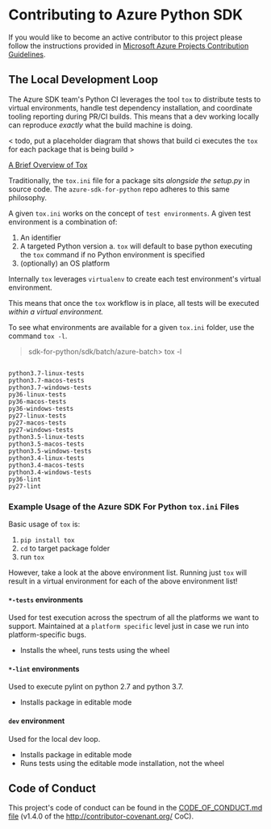 # Contributing to Azure Python SDK

If you would like to become an active contributor to this project please
follow the instructions provided in [Microsoft Azure Projects Contribution Guidelines](http://azure.github.io/guidelines/).

## The Local Development Loop

The Azure SDK team's Python CI leverages the tool `tox` to distribute tests to virtual environments, handle test dependency installation, and coordinate tooling reporting during PR/CI builds. This means that a dev working locally can reproduce _exactly_ what the build machine is doing. 

< todo, put a placeholder diagram that shows that build ci executes the `tox` for each package that is being build >

[A Brief Overview of Tox](https://tox.readthedocs.io/en/latest/)

Traditionally, the `tox.ini` file for a package sits _alongside the setup.py_ in source code. The `azure-sdk-for-python` repo adheres to this same philosophy.

A given `tox.ini` works on the concept of `test environments`. A given test environment is a combination of:

1. An identifier
2. A targeted Python version 
    a. `tox` will default to base python executing the `tox` command if no Python environment is specified
3. (optionally) an OS platform

Internally `tox` leverages `virtualenv` to create each test environment's virtual environment. 

This means that once the `tox` workflow is in place, all tests will be executed _within a virtual environment._

To see what environments are available for a given `tox.ini` folder, use the command `tox -l`.

> sdk-for-python/sdk/batch/azure-batch> tox -l

```

python3.7-linux-tests
python3.7-macos-tests
python3.7-windows-tests
py36-linux-tests
py36-macos-tests
py36-windows-tests
py27-linux-tests
py27-macos-tests
py27-windows-tests
python3.5-linux-tests
python3.5-macos-tests
python3.5-windows-tests
python3.4-linux-tests
python3.4-macos-tests
python3.4-windows-tests
py36-lint
py27-lint

```

### Example Usage of the Azure SDK For Python `tox.ini` Files

Basic usage of `tox` is:

1. `pip install tox`
2. `cd` to target package folder
3. run `tox`

However, take a look at the above environment list. Running just `tox` will result in a virtual environment for each of the above environment list! 

#### `*-tests` environments
Used for test execution across the spectrum of all the platforms we want to support. Maintained at a `platform specific` level just in case we run into platform-specific bugs.

* Installs the wheel, runs tests using the wheel

#### `*-lint` environments
Used to execute pylint on python 2.7 and python 3.7.

* Installs package in editable mode

#### `dev` environment
Used for the local dev loop.

* Installs package in editable mode
* Runs tests using the editable mode installation, not the wheel

## Code of Conduct
This project's code of conduct can be found in the
[CODE_OF_CONDUCT.md file](https://github.com/Azure/azure-sdk-for-python/blob/master/CODE_OF_CONDUCT.md)
(v1.4.0 of the http://contributor-covenant.org/ CoC).

